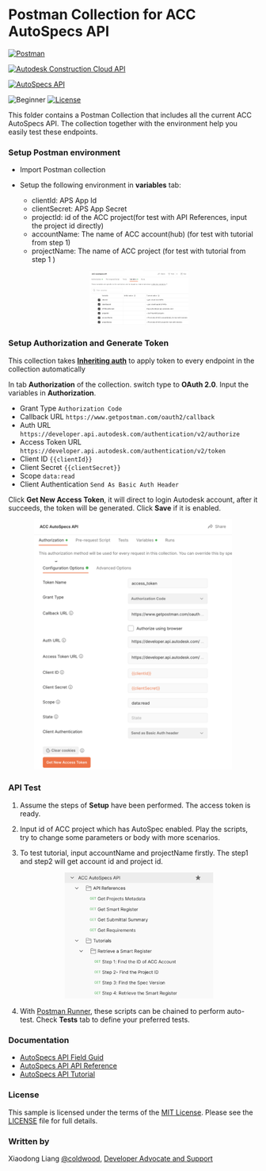 # Postman Collection for ACC AutoSpecs API

[![Postman](https://img.shields.io/badge/Postman-v8-orange.svg)](https://www.getpostman.com/)

[![Autodesk Construction Cloud API](https://img.shields.io/badge/Autodesk%20Construction%20Cloud%20API-v1-green.svg)](https://aps.autodesk.com/en/docs/acc/v1/overview/)

[![AutoSpecs API](https://img.shields.io/badge/autospecs-v1-yellow.svg)](https://aps.autodesk.com/en/docs/acc/v1/overview/field-guide/autospecs/)

![Beginner](https://img.shields.io/badge/Level-Beginner-green.svg)
[![License](https://img.shields.io/:license-MIT-blue.svg)](http://opensource.org/licenses/MIT)

This folder contains a Postman Collection that includes all the current ACC AutoSpecs API. The collection together with the environment help you easily test these endpoints.

### Setup Postman environment
- Import Postman collection
- Setup the following environment in **variables** tab: 
    - clientId:     APS App Id
    - clientSecret: APS App Secret
    - projectId: id of the ACC project(for test with API References, input the project id directly)
    - accountName: The name of ACC account(hub) (for test with tutorial from step 1) 
    - projectName:  The name of ACC project (for test with tutorial from step 1 ) 
   
    <p align="center"><img src="./img/var.png" width="200" ></p> 

### Setup Authorization and Generate Token
This collection takes **[Inheriting auth](https://learning.getpostman.com/docs/postman/sending-api-requests/authorization/#inheriting-auth)** to apply token to every endpoint in the collection automatically 

   In tab **Authorization** of the collection. switch type to **OAuth 2.0**. Input the variables in __Authorization__.

   - Grant Type ``Authorization Code``
   - Callback URL  ``https://www.getpostman.com/oauth2/callback``
   - Auth URL  ``https://developer.api.autodesk.com/authentication/v2/authorize``
   - Access Token URL  ``https://developer.api.autodesk.com/authentication/v2/token``
   - Client ID ``{{clientId}}``
   - Client Secret ``{{clientSecret}}``
   - Scope ``data:read``
   - Client Authentication ``Send As Basic Auth Header``

   Click **Get New Access Token**, it will direct to login Autodesk account, after it succeeds, the token will be generated. Click **Save** if it is enabled.  

   <p align="center"><img src="./img/token.png" width="400" ></p> 

### API Test

1. Assume the steps of **Setup** have been performed. The access token is ready.

2. Input id of ACC project which has AutoSpec enabled. Play the scripts, try to change some parameters or body with more scenarios.

3. To test tutorial, input accountName and projectName firstly. The step1 and step2 will get account id and project id.

   <p align="center"><img src="./img/collectionlist.png" width="300" ></p> 

3. With [Postman Runner](https://learning.postman.com/docs/running-collections/intro-to-collection-runs/), these scripts can be chained to perform auto-test. Check **Tests** tab to define your preferred tests. 

### Documentation

- [AutoSpecs API Field Guid](https://aps.autodesk.com/en/docs/acc/v1/overview/field-guide/autospecs/)
- [AutoSpecs API API Reference](https://aps.autodesk.com/en/docs/acc/v1/reference/http/autospecs-getprojectmetadata-GET/)
- [AutoSpecs API Tutorial](https://aps.autodesk.com/en/docs/acc/v1/tutorials/autospecs/upload-document/)



### License
This sample is licensed under the terms of the [MIT License](http://opensource.org/licenses/MIT). Please see the [LICENSE](../LICENSE) file for full details.

### Written by
Xiaodong Liang [@coldwood](https://twitter.com/coldwood), [Developer Advocate and Support](http://aps.autodesk.com)
